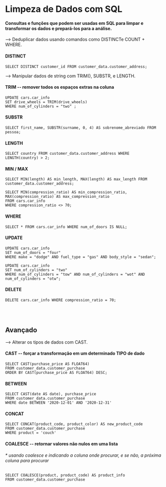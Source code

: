 # Limpeza de Dados com SQL

#### Consultas e funções que podem ser usadas em SQL para limpar e transformar os dados e prepará-los para a análise.

--> Deduplicar dados usando comandos como DISTINCTe COUNT + WHERE.

#### DISTINCT
    SELECT DISTINCT customer_id FROM customer_data.customer_address;


--> Manipular dados de string com TRIM(), SUBSTR, e LENGTH.

#### TRIM -- remover todos os espaços extras na coluna
    UPDATE cars.car_info
    SET drive_wheels = TRIM(drive_wheels)
    WHERE num_of_cylinders = "two" ;

#### SUBSTR
    SELECT first_name, SUBSTR(surname, 0, 4) AS sobrenome_abreviado FROM pessoa;
    
#### LENGTH
    SELECT country FROM customer_data.customer_address WHERE LENGTH(country) > 2;
    
#### MIN / MAX
    SELECT MIN(length) AS min_length, MAX(length) AS max_length FROM customer_data.customer_address;

    SELECT MIN(compression_ratio) AS min_compression_ratio, 
    MAX(compression_ratio) AS max_compression_ratio 
    FROM cars.car_info
    WHERE compression_ratio <> 70;

#### WHERE
    SELECT * FROM cars.car_info WHERE num_of_doors IS NULL;

#### UPDATE
    UPDATE cars.car_info 
    SET num_of_doors = "four" 
    WHERE make = "dodge" AND fuel_type = "gas" AND body_style = "sedan";

    UPDATE cars.car_info 
    SET num_of_cylinders = "two" 
    WHERE num_of_cylinders = "tow" AND num_of_cylinders = "wot" AND num_of_cylinders = "otw";


#### DELETE
    DELETE cars.car_info WHERE compression_ratio = 70;

</br></br>

## Avançado

--> Alterar os tipos de dados com CAST.

#### CAST -- forçar a transformação em um determinado TIPO de dado
    SELECT CAST(purchase_price AS FLOAT64)
    FROM customer_data.customer_purchase
    ORDER BY CAST(purchase_price AS FLOAT64) DESC;

#### BETWEEN
    SELECT CAST(date AS date), purchase_price
    FROM customer_data.customer_purchase
    WHERE date BETWEEN '2020-12-01' AND '2020-12-31'

#### CONCAT
    SELECT CONCAT(product_code, product_color) AS new_product_code
    FROM customer_data.customer_purchase
    WHERE product = 'couch'

#### COALESCE -- retornar valores não nulos em uma lista
###### * usando coalesce e indicando a coluna onde procurar, e se não, a próxima coluna para procurar
    SELECT COALESCE(product, product_code) AS product_info
    FROM customer_data.customer_purchase


    

